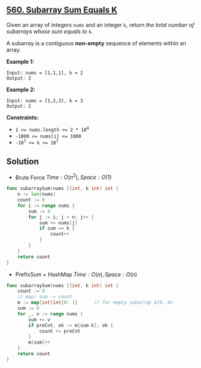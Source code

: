 ## [560. Subarray Sum Equals K](https://leetcode.com/problems/subarray-sum-equals-k/)


Given an array of integers `nums` and an integer `k`, return _the total number of subarrays whose sum equals to_ `k`.

A subarray is a contiguous **non-empty** sequence of elements within an array.

**Example 1:**

```
Input: nums = [1,1,1], k = 2
Output: 2
```

**Example 2:**

```
Input: nums = [1,2,3], k = 3
Output: 2
```

**Constraints:**

*   <code>1 <= nums.length <= 2 * 10<sup>4</sup></code>
*   `-1000 <= nums[i] <= 1000`
*   <code>-10<sup>7</sup> <= k <= 10<sup>7</sup></code>



## Solution

- Brute Force	$Time: O(n^2), Space: O(1)$ 

```go
func subarraySum(nums []int, k int) int {
    n := len(nums)
    count := 0
    for i := range nums {
        sum := 0
        for j := i; j < n; j++ {
            sum += nums[j]
            if sum == k {
                count++
            }
        }
    }
    return count
}
```



- PrefixSum + HashMap	$Time: O(n), Space: O(n)$ 

```go
func subarraySum(nums []int, k int) int {
    count := 0
    // map: sum -> count
    m := map[int]int{0: 1}      // for empty subarray A[0..0)
    sum := 0
    for _, v := range nums {
        sum += v
        if preCnt, ok := m[sum-k]; ok {
            count += preCnt
        }
        m[sum]++
    }
    return count
}
```



